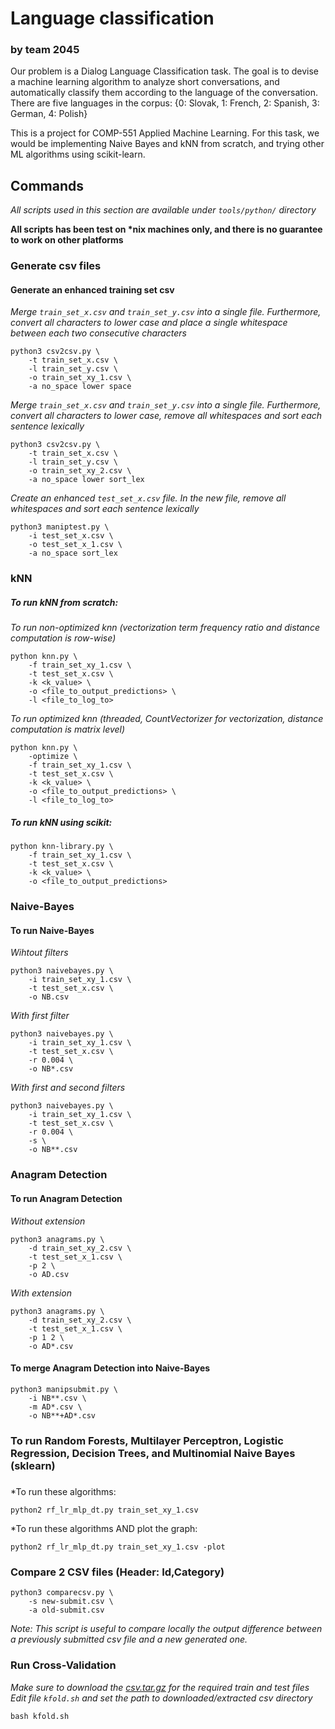 # Language classification
### by team 2045

Our problem is a Dialog Language Classification task. The goal is to devise a machine learning algorithm to analyze short conversations, and automatically classify them according to the language of the conversation. There are five languages in the corpus: {0: Slovak, 1: French, 2: Spanish, 3: German, 4: Polish}

This is a project for COMP-551 Applied Machine Learning. For this task, we would be implementing Naive Bayes and kNN from scratch, and trying other ML algorithms using scikit-learn.

## Commands
*All scripts used in this section are available under `tools/python/` directory*

**All scripts has been test on &ast;nix machines only, and there is no guarantee to work on other platforms**

### Generate csv files

#### Generate an enhanced training set csv
*Merge `train_set_x.csv` and `train_set_y.csv` into a single file. Furthermore, convert all characters to lower case and place a single whitespace between each two consecutive characters*
```
python3 csv2csv.py \
    -t train_set_x.csv \
    -l train_set_y.csv \
    -o train_set_xy_1.csv \
    -a no_space lower space
```

*Merge `train_set_x.csv` and `train_set_y.csv` into a single file. Furthermore, convert all characters to lower case, remove all whitespaces and sort each sentence lexically*
```
python3 csv2csv.py \
    -t train_set_x.csv \
    -l train_set_y.csv \
    -o train_set_xy_2.csv \
    -a no_space lower sort_lex
```

*Create an enhanced `test_set_x.csv` file. In the new file, remove all whitespaces and sort each sentence lexically*
```
python3 maniptest.py \
    -i test_set_x.csv \
    -o test_set_x_1.csv \
    -a no_space sort_lex
```

### kNN
##### To run kNN from scratch:
*To run non-optimized knn (vectorization term frequency ratio and distance computation is row-wise)*
```
python knn.py \
    -f train_set_xy_1.csv \
    -t test_set_x.csv \
    -k <k_value> \
    -o <file_to_output_predictions> \
    -l <file_to_log_to>
```
*To run optimized knn (threaded, CountVectorizer for vectorization, distance computation is matrix level)*
```
python knn.py \
    -optimize \
    -f train_set_xy_1.csv \
    -t test_set_x.csv \
    -k <k_value> \
    -o <file_to_output_predictions> \
    -l <file_to_log_to>
```
##### To run kNN using scikit:
```
python knn-library.py \
    -f train_set_xy_1.csv \
    -t test_set_x.csv \
    -k <k_value> \
    -o <file_to_output_predictions>
```

### Naive-Bayes
#### To run Naive-Bayes
*Wihtout filters*
```
python3 naivebayes.py \
    -i train_set_xy_1.csv \
    -t test_set_x.csv \
    -o NB.csv
```

*With first filter*
```
python3 naivebayes.py \
    -i train_set_xy_1.csv \
    -t test_set_x.csv \
    -r 0.004 \
    -o NB*.csv
```

*With first and second filters*
```
python3 naivebayes.py \
    -i train_set_xy_1.csv \
    -t test_set_x.csv \
    -r 0.004 \
    -s \
    -o NB**.csv
```

### Anagram Detection
#### To run Anagram Detection
*Without extension*
```
python3 anagrams.py \
    -d train_set_xy_2.csv \
    -t test_set_x_1.csv \
    -p 2 \
    -o AD.csv
```

*With extension*
```
python3 anagrams.py \
    -d train_set_xy_2.csv \
    -t test_set_x_1.csv \
    -p 1 2 \
    -o AD*.csv
```
#### To merge Anagram Detection into Naive-Bayes
```
python3 manipsubmit.py \
    -i NB**.csv \
    -m AD*.csv \
    -o NB**+AD*.csv
```
### To run Random Forests, Multilayer Perceptron, Logistic Regression, Decision Trees, and Multinomial Naive Bayes (sklearn)
#####
*To run these algorithms:
```
python2 rf_lr_mlp_dt.py train_set_xy_1.csv
```
*To run these algorithms AND plot the graph:
```
python2 rf_lr_mlp_dt.py train_set_xy_1.csv -plot
```
### Compare 2 CSV files (Header: Id,Category)
```
python3 comparecsv.py \
    -s new-submit.csv \
    -a old-submit.csv
```
*Note: This script is useful to compare locally the output difference between a previously submitted csv file and a new generated one.*

### Run Cross-Validation
*Make sure to download the <a href="https://goo.gl/UkHUDQ">csv.tar.gz</a> for the required train and test files*  
*Edit file `kfold.sh` and set the path to downloaded/extracted csv directory*
```
bash kfold.sh
```
